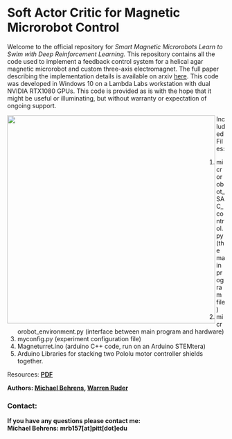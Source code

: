 # Soft Actor Critic for Magnetic Microrobot Control


Welcome to the official repository for _Smart Magnetic Microrobots Learn to Swim with Deep Reinforcement Learning._ This repository contains all the code used to implement a feedback control system for a helical agar magnetic microrobot and custom three-axis electromagnet.  The full paper describing the implementation details is available on arxiv [here](https://arxiv.org/abs/2201.05599). This code was developed in Windows 10 on a Lambda Labs workstation with dual NVIDIA RTX1080 GPUs. This code is provided as is with the hope that it might be useful or illuminating, but without warranty or expectation of ongoing support.

<img align="left" src="readme/Figure 1.jpg" height=480px>


Included Files:
1) microrobot_SAC_control.py (the main program file)
2) microrobot_environment.py (interface between main program and hardware)
3) myconfig.py (experiment configuration file)
4) Magneturret.ino (arduino C++ code, run on an Arduino STEMtera)
5) Arduino Libraries for stacking two Pololu motor controller shields together.

Resources: <b> [PDF](https://arxiv.org/abs/2201.05599) 

Authors: [Michael Behrens](https://www.linkedin.com/in/michael-behrens-phd/), [Warren Ruder](https://www.warrenruder.com/)

### Contact:

If you have any questions please contact me:  
Michael Behrens: mrb157[at]pitt[dot]edu
